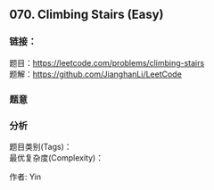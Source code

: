 ## 070. Climbing Stairs (Easy)

### **链接**：
题目：https://leetcode.com/problems/climbing-stairs  
题解：https://github.com/JianghanLi/LeetCode

### **题意**



### **分析**  
题目类别(Tags)：  
最优复杂度(Complexity)：  



作者: Yin
